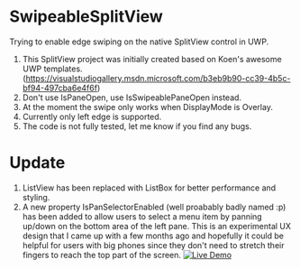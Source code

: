 # SwipeableSplitView
Trying to enable edge swiping on the native SplitView control in UWP.

1. This SplitView project was initially created based on Koen's awesome UWP templates. (https://visualstudiogallery.msdn.microsoft.com/b3eb9b90-cc39-4b5c-bf94-497cba6e4f6f)
2. Don't use IsPaneOpen, use IsSwipeablePaneOpen instead.
3. At the moment the swipe only works when DisplayMode is Overlay.
4. Currently only left edge is supported.
5. The code is not fully tested, let me know if you find any bugs.

# Update
1. ListView has been replaced with ListBox for better performance and styling.
2. A new property IsPanSelectorEnabled (well proabably badly named :p) has been added to allow users to select a menu item by panning up/down on the bottom area of the left pane. This is an experimental UX design that I came up with a few months ago and hopefully it could be helpful for users with big phones since they don't need to stretch their fingers to reach the top part of the screen.
[![Live Demo](http://img.youtube.com/vi/K47MHJFe4dQ/0.jpg)](http://www.youtube.com/watch?v=K47MHJFe4dQ)
